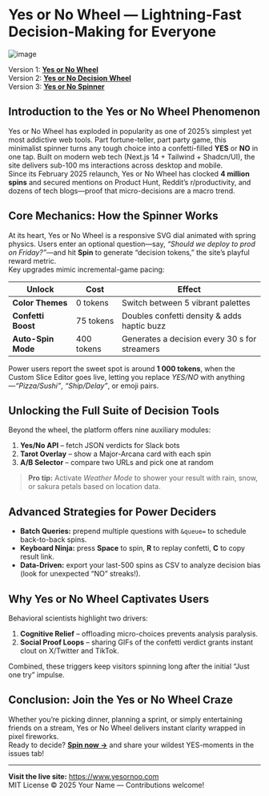 # Yes or No Wheel — Lightning-Fast Decision-Making for Everyone
![image](https://github.com/user-attachments/assets/821a18e0-8ff1-4ecc-9e07-8c1df5a18074)

Version 1: [**Yes or No Wheel**](https://www.yesornoo.com)  
Version 2: [**Yes or No Decision Wheel**](https://www.yesornoo.com)  
Version 3: [**Yes or No Spinner**](https://www.yesornoo.com)

## Introduction to the Yes or No Wheel Phenomenon
Yes or No Wheel has exploded in popularity as one of 2025’s simplest yet most addictive web tools. Part fortune-teller, part party game, this minimalist spinner turns any tough choice into a confetti-filled **YES** or **NO** in one tap. Built on modern web tech (Next.js 14 + Tailwind + Shadcn/UI), the site delivers sub-100 ms interactions across desktop and mobile.  
Since its February 2025 relaunch, Yes or No Wheel has clocked **4 million spins** and secured mentions on Product Hunt, Reddit’s r/productivity, and dozens of tech blogs—proof that micro-decisions are a macro trend.

## Core Mechanics: How the Spinner Works
At its heart, Yes or No Wheel is a responsive SVG dial animated with spring physics. Users enter an optional question—say, *“Should we deploy to prod on Friday?”*—and hit **Spin** to generate “decision tokens,” the site’s playful reward metric.  
Key upgrades mimic incremental-game pacing:

| Unlock | Cost | Effect |
|--------|------|--------|
| **Color Themes** | 0 tokens | Switch between 5 vibrant palettes |
| **Confetti Boost** | 75 tokens | Doubles confetti density & adds haptic buzz |
| **Auto-Spin Mode** | 400 tokens | Generates a decision every 30 s for streamers |

Power users report the sweet spot is around **1 000 tokens**, when the Custom Slice Editor goes live, letting you replace *YES/NO* with anything—*“Pizza/Sushi”*, *“Ship/Delay”*, or emoji pairs.

## Unlocking the Full Suite of Decision Tools
Beyond the wheel, the platform offers nine auxiliary modules:

1. **Yes/No API** – fetch JSON verdicts for Slack bots  
2. **Tarot Overlay** – show a Major-Arcana card with each spin  
3. **A/B Selector** – compare two URLs and pick one at random  

> **Pro tip:** Activate *Weather Mode* to shower your result with rain, snow, or sakura petals based on location data.

## Advanced Strategies for Power Deciders
* **Batch Queries:** prepend multiple questions with `&queue=` to schedule back-to-back spins.  
* **Keyboard Ninja:** press **Space** to spin, **R** to replay confetti, **C** to copy result link.  
* **Data-Driven:** export your last-500 spins as CSV to analyze decision bias (look for unexpected “NO” streaks!).  

## Why Yes or No Wheel Captivates Users
Behavioral scientists highlight two drivers:

1. **Cognitive Relief** – offloading micro-choices prevents analysis paralysis.  
2. **Social Proof Loops** – sharing GIFs of the confetti verdict grants instant clout on X/Twitter and TikTok.  

Combined, these triggers keep visitors spinning long after the initial “Just one try” impulse.

## Conclusion: Join the Yes or No Wheel Craze
Whether you’re picking dinner, planning a sprint, or simply entertaining friends on a stream, Yes or No Wheel delivers instant clarity wrapped in pixel fireworks.  
Ready to decide? **[Spin now →](https://www.yesornoo.com/#spin)** and share your wildest YES-moments in the issues tab!

---

**Visit the live site:** <https://www.yesornoo.com>  
MIT License © 2025 Your Name — Contributions welcome!
